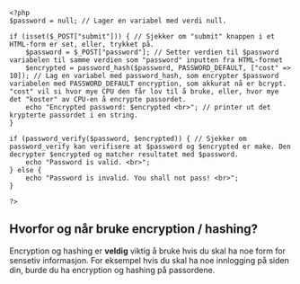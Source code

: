 ```
<?php
$password = null; // Lager en variabel med verdi null.

if (isset($_POST["submit"])) { // Sjekker om "submit" knappen i et HTML-form er set, eller, trykket på.
    $password = $_POST["password"]; // Setter verdien til $password variabelen til samme verdien som "password" inputten fra HTML-formet
    $encrypted = password_hash($password, PASSWORD_DEFAULT, ["cost" => 10]); // Lag en variabel med password_hash, som encrypter $password variabelen med PASSWORD_DEFAULT encryption, som akkurat nå er bcrypt. "cost" vil si hvor mye CPU den får lov til å bruke, eller, hvor mye det "koster" av CPU-en å encrypte passordet.
    echo "Encrypted password: $encrypted <br>"; // printer ut det krypterte passordet i en string.
}

if (password_verify($password, $encrypted)) { // Sjekker om password_verify kan verifisere at $password og $encrypted er make. Den decrypter $encrypted og matcher resultatet med $password.
    echo "Password is valid. <br>";
} else {
    echo "Password is invalid. You shall not pass! <br>";
}

?>
``` 
## Hvorfor og når bruke encryption / hashing?
Encryption og hashing er **veldig** viktig å bruke hvis du skal ha noe form for sensetiv informasjon. For eksempel hvis du skal ha noe innlogging på siden din, burde du ha encryption og hashing på passordene.